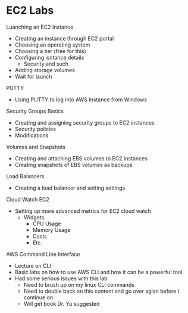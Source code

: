 # EC2 Labs

Luanching an EC2 Instance

 * Creating an instance through EC2 portal
 * Choosing an operating system
 * Choosing a tier (free for this)
 * Configuring isntance details
 	* Security and such
 * Adding storage volumes
 * Wait for launch

PUTTY

 * Using PUTTY to log into AWS Instance from Windows

Security Groups Basics

 * Creating and assigning security groups to EC2 instances
 * Security policies
 * Modifications

Volumes and Snapshots

 * Creating and attaching EBS volumes to EC2 Instances
 * Creating snapshots of EBS volumes as backups

Load Balancers

 * Creating a load balancer and setting settings

Cloud Watch EC2

 * Setting up more advanced metrics for EC2 cloud watch
 	* Widgets
 		* CPU Usage
 		* Memory Usage
 		* Costs
 		* Etc.

AWS Command Line Interface

 * Lecture on CLI
 * Basic labs on how to use AWS CLI and how it can be a powerful tool
 * Had some serious issues with this lab
 	* Need to brush up on my linux CLI commands
 	* Need to double back on this content and go over agian before I continue on
 	* Will  get book Dr. Yu suggested



